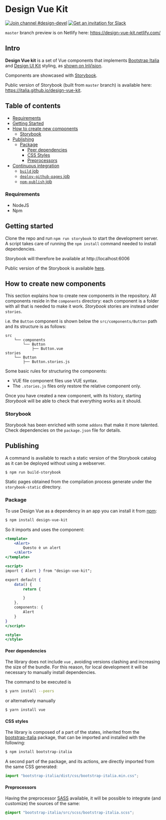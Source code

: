 # Design Vue Kit

[![Join channel #design-devel](https://img.shields.io/badge/Slack%20channel-%23design--devel-blue.svg)](https://developersitalia.slack.com/messages/C7VPAUVB3/)
[![Get an invitation for Slack](https://slack.developers.italia.it/badge.svg)](https://slack.developers.italia.it/)

`master` branch preview is on Netlify here: https://design-vue-kit.netlify.com/

## Intro

**Design Vue kit** is a set of Vue components that implements [Bootstrap Italia](https://italia.github.io/bootstrap-italia/) and [Design UI Kit](https://github.com/italia/design-ui-kit) styling, as [shown on InVision](https://invis.io/TWMUZS6VFP5).

Components are showcased with [Storybook](https://storybook.js.org/).

Public version of Storybook (built from `master` branch) is available here: https://italia.github.io/design-vue-kit.

## Table of contents

<!-- START TOC generated by doctoc please keep a comment here to allow automatic updating -->
<!-- DO NOT MODIFY THIS SECTION, INSTEAD RE-RUN doctoc TO UPDATE -->

- [Requirements](#requirements)
- [Getting Started](#getting-started)
- [How to create new components](#how-to-create-new-components)
  - [Storybook](#storybook)
- [Publishing](#publishing)
  - [Package](#package)
    - [Peer dependencies](#peer-dependencies)
    - [CSS Styles](#css-styles)
    - [Preprocessors](#preprocessors)
- [Continuous integration](#continuous-integration)
  - [`build` job](#build-job)
  - [`deploy-github-pages` job](#deploy-github-pages-job)
  - [`npm-publish` job](#npm-publish-job)

<!-- END doctoc generated TOC please keep the comment here to allow automatic updating -->

### Requirements

* NodeJS
* Npm

## Getting started

Clone the repo and run `npm run storybook` to start the development server.
A script takes care of running the `npm install` command needed to install dependencies.

Storybook will therefore be available at http://localhost:6006

Public version of the Storybook is available [here](https://italia.github.io/design-vue-kit).

## How to create new components

This section explains how to create new components in the repository.
All components reside in the `components` directory: each component is a folder with all that is needed to make it work. *Storybook* stories are instead under `stories`.

i.e. the `Button` component is shown below the `src/components/Button` path and its structure is as follows:

```
src
    └── components
        └── Button
            ├── Button.vue
stories
    └── Button
        ├── Button.stories.js
```

Some basic rules for structuring the components:

* VUE file component files use VUE syntax.
* The `.stories.js` files only restore the relative component only.

Once you have created a new component, with its history, starting *Storybook* will be able to check that everything works as it should.

### Storybook

Storybook has been enriched with some `addons` that make it more talented. Check dependencies on the `package.json` file for details.

## Publishing

A command is available to reach a static version of the Storybook catalog as it can be deployed without using a webserver.

```sh
$ npm run build-storybook
```

Static pages obtained from the compilation process generate under the `storybook-static` directory.

### Package

To use Design Vue as a dependency in an app you can install it from [npm](https://www.npmjs.com/~italia):

```sh
$ npm install design-vue-kit
```

So it imports and uses the component:

```jsx
<template>
    <Alert>
        Questo è un alert
    </Alert>
</template>

<script>
import { Alert } from "design-vue-kit";

export default {
    data() {
        return {

        }
    },
    components: {
        Alert
    }
}
</script>

<style>
</style>
```

#### Peer dependencies

The library does not include `vue` , avoiding versions clashing and increasing the size of the bundle.
For this reason, for local development it will be necessary to manually install dependencies.

The command to be executed is
```sh
$ yarn install --peers
```
or alternatively manually
```sh
$ yarn install vue
```

#### CSS styles

The library is composed of a part of the states, inherited from the [bootstrap-italia](https://italia.github.io/bootstrap-italia/) package, that can be imported and installed with the following:

```sh
$ npm install bootstrap-italia
```

A second part of the package, and its actions, are directly imported from the same CSS generated:

```js
import "bootstrap-italia/dist/css/bootstrap-italia.min.css";
```

#### Preprocessors

Having the preprocessor [SASS](https://sass-lang.com/) available, it will be possible to integrate (and customize) the sources of the same:

```scss
@import "bootstrap-italia/src/scss/bootstrap-italia.scss";
```
